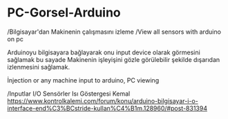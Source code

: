 # PC-Gorsel-Arduino
/Bilgisayar'dan Makinenin çalışmasını izleme /View all sensors with arduino on pc


Arduinoyu bilgisayara bağlayarak onu input device olarak görmesini sağlamak bu sayade Makinenin işleyişini gözle görülebilir şekilde
dışarıdan izlenmesini sağlamak.

İnjection or any machine input to arduino,
PC viewing 

/Inputlar
I/O Sensörler
Isı Göstergesi
Kemal
https://www.kontrolkalemi.com/forum/konu/arduino-bilgisayar-i-o-interface-end%C3%BCstride-kullan%C4%B1m.128960/#post-831394
